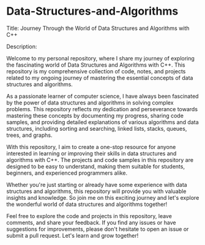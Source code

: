 # Data-Structures-and-Algorithms

Title: Journey Through the World of Data Structures and Algorithms with C++

Description:

Welcome to my personal repository, where I share my journey of exploring the fascinating world of Data Structures and Algorithms with C++. This repository is my comprehensive collection of code, notes, and projects related to my ongoing journey of mastering the essential concepts of data structures and algorithms.

As a passionate learner of computer science, I have always been fascinated by the power of data structures and algorithms in solving complex problems. This repository reflects my dedication and perseverance towards mastering these concepts by documenting my progress, sharing code samples, and providing detailed explanations of various algorithms and data structures, including sorting and searching, linked lists, stacks, queues, trees, and graphs.

With this repository, I aim to create a one-stop resource for anyone interested in learning or improving their skills in data structures and algorithms with C++. The projects and code samples in this repository are designed to be easy to understand, making them suitable for students, beginners, and experienced programmers alike.

Whether you're just starting or already have some experience with data structures and algorithms, this repository will provide you with valuable insights and knowledge. So join me on this exciting journey and let's explore the wonderful world of data structures and algorithms together!

Feel free to explore the code and projects in this repository, leave comments, and share your feedback. If you find any issues or have suggestions for improvements, please don't hesitate to open an issue or submit a pull request. Let's learn and grow together!
